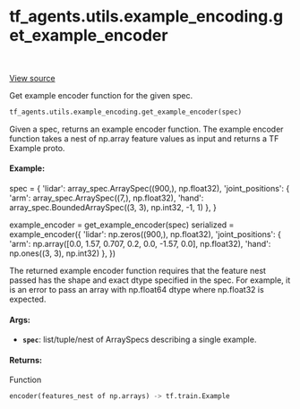 <div itemscope itemtype="http://developers.google.com/ReferenceObject">
<meta itemprop="name" content="tf_agents.utils.example_encoding.get_example_encoder" />
<meta itemprop="path" content="Stable" />
</div>

# tf_agents.utils.example_encoding.get_example_encoder

<table class="tfo-notebook-buttons tfo-api" align="left">
</table>

<a target="_blank" href="https://github.com/tensorflow/agents/tree/master/tf_agents/utils/example_encoding.py">View
source</a>

Get example encoder function for the given spec.

``` python
tf_agents.utils.example_encoding.get_example_encoder(spec)
```



<!-- Placeholder for "Used in" -->

Given a spec, returns an example encoder function. The example encoder
function takes a nest of np.array feature values as input and returns a
TF Example proto.

#### Example:

spec = { 'lidar': array_spec.ArraySpec((900,), np.float32), 'joint_positions': {
'arm': array_spec.ArraySpec((7,), np.float32), 'hand':
array_spec.BoundedArraySpec((3, 3), np.int32, -1, 1) }, }

example_encoder = get_example_encoder(spec) serialized = example_encoder({
'lidar': np.zeros((900,), np.float32), 'joint_positions': { 'arm':
np.array([0.0, 1.57, 0.707, 0.2, 0.0, -1.57, 0.0], np.float32), 'hand':
np.ones((3, 3), np.int32) }, })

The returned example encoder function requires that the feature nest passed
has the shape and exact dtype specified in the spec. For example, it is
an error to pass an array with np.float64 dtype where np.float32 is expected.

#### Args:

* <b>`spec`</b>: list/tuple/nest of ArraySpecs describing a single example.


#### Returns:

Function

```python
encoder(features_nest of np.arrays) -> tf.train.Example
```
